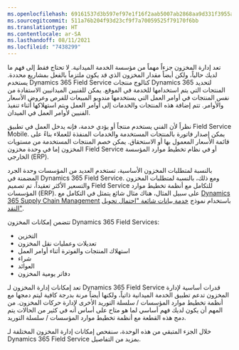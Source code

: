```yaml
---
ms.openlocfilehash: 69161537d3b597ef97e1f16f2aab5007ab2868aa9d331f3955a13d9ae8402c29
ms.sourcegitcommit: 511a76b204f93d23cf9f7a70059525f79170f6bb
ms.translationtype: HT
ms.contentlocale: ar-SA
ms.lasthandoff: 08/11/2021
ms.locfileid: "7438299"
---
```

تعد إدارة المخزون جزءاً مهماً من مؤسسة الخدمة الميدانية. لا تحتاج فقط إلى فهم ما لديك حالياً، ولكن أيضاً مقدار المخزون الذي قد يكون ملتزماً بالفعل بمشاريع محددة. يستخدم Dynamics 365 Field Service كتالوج منتجات Dynamics 365 لتحديد المنتجات التي يتم استخدامها للخدمة في الموقع. يمكن للفنيين الميدانيين الاستفادة من نفس المنتجات في أوامر العمل التي يستخدمها مندوبو المبيعات للفرص وعروض الأسعار والأوامر. تتم إضافة هذه المنتجات والخدمات إلى أوامر العمل ويتم استهلاكها أثناء تنفيذ الفنيين لأوامر العمل في الميدان.

نظراً لأن الفني يستخدم منتجاً أو يؤدي خدمة، فإنه يدخل العمل في تطبيق Field Service Mobile. يمكن إصدار فاتورة بالمنتجات المستخدمة والخدمات المنفذة للعملاء بناءً على قائمة الأسعار المعمول بها أو الاستحقاق. يمكن خصم المنتجات المستخدمة من مستويات المخزون إما في وحدة مخزون Field Service أو في نظام تخطيط موارد المؤسسة الخارجي (ERP).

بالنسبة لمتطلبات المخزون الأساسية، تستخدم العديد من المؤسسات وحدة الجرد المضمنة في Dynamics 365 Field Service. ومع ذلك، بالنسبة لمتطلبات المخزون والتسعير الأكثر تعقيداً، تم تصميم Field Service للتكامل مع أنظمة تخطيط موارد المؤسسات (ERP). على سبيل المثال، هناك مثال شائع يتمثل في التكامل مع [Dynamics 365 Supply Chain Management](/dynamics365/supply-chain/sales-marketing/prospect-to-cash) باستخدام نموذج [خدمة بيانات شائعة "احتمال تحويل النقد"](https://appsource.microsoft.com/product/dynamics-365/mscrm.c7a48b40-eed3-4d67-93ba-f2364281feb3?src=office&amp;tab=Overview).

تتضمن إمكانات المخزون Dynamics 365 Field Services:

 -  التخزين
 -  تعديلات وعمليات نقل المخزون
 -  استهلاك المنتجات والفوترة أثناء أوامر العمل
 -  شراء
 -  العوائد
 -  دفاتر يومية المخزون

تعد إمكانات إدارة المخزون لـ Dynamics 365 Field Service قدرات أساسية لإدارة المخزون تدعم تطبيق الخدمة الميدانية ذاتياً، ولكنها أيضاً مرنة بدرجة كافية ليتم دمجها مع أنظمة تخطيط موارد المؤسسات / سلسلة التوريد الأخرى لإدارة حركات المخزون. من المهم أن يكون لديك فهم أساسي لما هو متاح على أساس أنه في كثير من الحالات يتم دمج هذه القطعة مع أنظمة تخطيط موارد المؤسسات / سلسلة التوريد.

خلال الجزء المتبقي من هذه الوحدة، سنفحص إمكانات إدارة المخزون المختلفة لـ Dynamics 365 Field Service بمزيد من التفاصيل.
